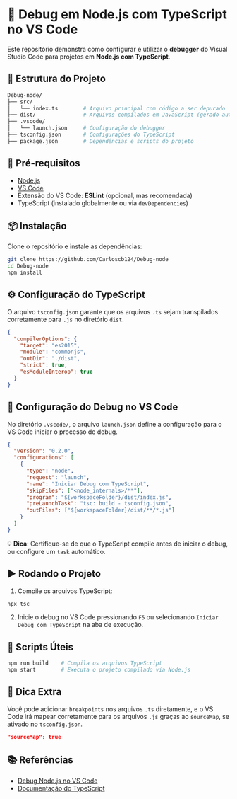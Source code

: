 # 🐞 Debug em Node.js com TypeScript no VS Code

Este repositório demonstra como configurar e utilizar o **debugger** do Visual Studio Code para projetos em **Node.js com TypeScript**.

## 📁 Estrutura do Projeto

```bash
Debug-node/
├── src/
│   └── index.ts        # Arquivo principal com código a ser depurado
├── dist/               # Arquivos compilados em JavaScript (gerado automaticamente)
├── .vscode/
│   └── launch.json     # Configuração do debugger
├── tsconfig.json       # Configurações do TypeScript
├── package.json        # Dependências e scripts do projeto
```

## 🧰 Pré-requisitos

- [Node.js](https://nodejs.org/)
- [VS Code](https://code.visualstudio.com/)
- Extensão do VS Code: **ESLint** (opcional, mas recomendada)
- TypeScript (instalado globalmente ou via `devDependencies`)

## 📦 Instalação

Clone o repositório e instale as dependências:

```bash
git clone https://github.com/Carloscb124/Debug-node
cd Debug-node
npm install
```

## ⚙️ Configuração do TypeScript

O arquivo `tsconfig.json` garante que os arquivos `.ts` sejam transpilados corretamente para `.js` no diretório `dist`.

```json
{
  "compilerOptions": {
    "target": "es2015",
    "module": "commonjs",
    "outDir": "./dist",
    "strict": true,
    "esModuleInterop": true
  }
}
```

## 🐞 Configuração do Debug no VS Code

No diretório `.vscode/`, o arquivo `launch.json` define a configuração para o VS Code iniciar o processo de debug.

```json
{
  "version": "0.2.0",
  "configurations": [
    {
      "type": "node",
      "request": "launch",
      "name": "Iniciar Debug com TypeScript",
      "skipFiles": ["<node_internals>/**"],
      "program": "${workspaceFolder}/dist/index.js",
      "preLaunchTask": "tsc: build - tsconfig.json",
      "outFiles": ["${workspaceFolder}/dist/**/*.js"]
    }
  ]
}
```

💡 **Dica**: Certifique-se de que o TypeScript compile antes de iniciar o debug, ou configure um `task` automático.

## ▶️ Rodando o Projeto

1. Compile os arquivos TypeScript:

```bash
npx tsc
```

2. Inicie o debug no VS Code pressionando `F5` ou selecionando `Iniciar Debug com TypeScript` na aba de execução.

## 🚀 Scripts Úteis

```bash
npm run build    # Compila os arquivos TypeScript
npm start        # Executa o projeto compilado via Node.js
```

## 🧠 Dica Extra

Você pode adicionar `breakpoints` nos arquivos `.ts` diretamente, e o VS Code irá mapear corretamente para os arquivos `.js` graças ao `sourceMap`, se ativado no `tsconfig.json`.

```json
"sourceMap": true
```

## 📚 Referências

- [Debug Node.js no VS Code](https://code.visualstudio.com/docs/nodejs/nodejs-debugging)
- [Documentação do TypeScript](https://www.typescriptlang.org/docs/)
